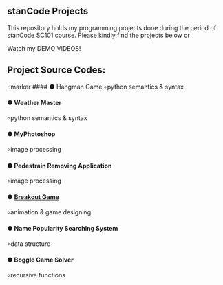 ## stanCode Projects
This repository holds my programming projects done during the period of stanCode SC101 course.
Please kindly find the projects below or

Watch my DEMO VIDEOS!

## Project Source Codes:
::marker #### ●  Hangman Game
৹ python semantics & syntax
#### ●  Weather Master
৹ python semantics & syntax
#### ●  MyPhotoshop
৹ image processing
#### ●  Pedestrain Removing Application
৹ image processing
#### ●  [Breakout Game](https://github.com/leticiawu/MystanCodeProjects/blob/main/SC101_A2/breakout.py)
৹ animation & game designing
#### ●  Name Popularity Searching System
৹ data structure
#### ●  Boggle Game Solver
৹ recursive functions
